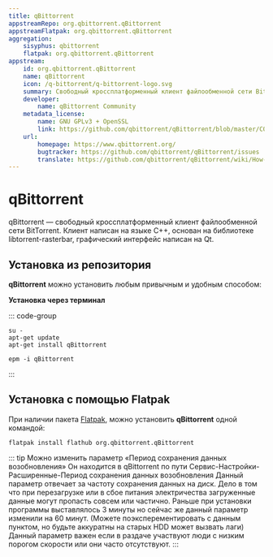 ```yaml
---
title: qBittorrent
appstreamRepo: org.qbittorrent.qBittorrent
appstreamFlatpak: org.qbittorrent.qBittorrent
aggregation:
    sisyphus: qbittorrent
    flatpak: org.qbittorrent.qBittorrent
appstream:
    id: org.qbittorrent.qBittorrent
    name: qBittorrent
    icon: /q-bittorrent/q-bittorrent-logo.svg
    summary: Cвободный кроссплатформенный клиент файлообменной сети BitTorrent.
    developer: 
        name: qBittorrent Community
    metadata_license: 
        name: GNU GPLv3 + OpenSSL
        link: https://github.com/qbittorrent/qBittorrent/blob/master/COPYING
    url: 
        homepage: https://www.qbittorrent.org/
        bugtracker: https://github.com/qbittorrent/qBittorrent/issues
        translate: https://github.com/qbittorrent/qBittorrent/wiki/How-to-translate-qBittorrent
---
```


# qBittorrent

qBittorrent — свободный кроссплатформенный клиент файлообменной сети BitTorrent. Клиент написан на языке C++, основан на библиотеке libtorrent-rasterbar, графический интерфейс написан на Qt.

## Установка из репозитория

**qBittorrent** можно установить любым привычным и удобным способом:

<!--@include: ./parts/install/software-repo.md-->

**Установка через терминал**

::: code-group

```shell[apt-get]
su -
apt-get update
apt-get install qBittorrent
```
```shell[epm]
epm -i qBittorrent
```
:::

## Установка c помощью Flatpak

При наличии пакета [Flatpak](/flatpak), можно установить **qBittorrent** одной командой:

```shell
flatpak install flathub org.qbittorrent.qBittorrent
```

<!--@include: ./parts/install/software-flatpak.md-->

::: tip
Можно изменить параметр «Период сохранения данных возобновления» Он находится в qBittorrent по пути Сервис-Настройки-Расширенные-Период сохранения данных возобновления
Данный параметр отвечает за частоту сохранения данных на диск.
Дело в том что при перезагрузке или в сбое питания электричества загруженные данные могут пропасть совсем или частично.
Раньше при установки программы выставлялось 3 минуты но сейчас же данный параметр изменили на 60 минут. (Можете поэксперементировать с данным пунктом, но будьте аккуратны на старых HDD может вызвать лаги)
Данный параметр важен если в раздаче участвуют люди с низким порогом скорости или они часто отсутствуют.
:::
